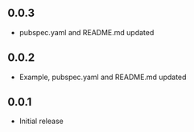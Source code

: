 ## 0.0.3

* pubspec.yaml and README.md updated

## 0.0.2

* Example, pubspec.yaml and README.md updated

## 0.0.1

* Initial release

